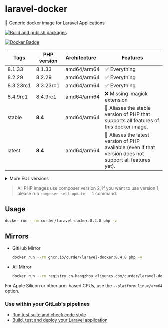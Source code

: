 # laravel-docker

🐳 Generic docker image for Laravel Applications

[![Build and publish packages](https://github.com/curder/laravel-docker/actions/workflows/packages.yml/badge.svg?branch=master)](https://github.com/curder/laravel-docker/actions/workflows/packages.yml)

[![Docker Badge](https://img.shields.io/docker/pulls/curder/laravel-docker)](https://hub.docker.com/r/curder/laravel-docker/)

| Tags      | PHP version | Architecture | Features                                                                                                 |
|-----------|-------------|:-------------|----------------------------------------------------------------------------------------------------------|
| 8.1.33    | 8.1.33      | amd64/arm64  | ✅ Everything                                                                                             |
| 8.2.29    | 8.2.29      | amd64/arm64  | ✅ Everything                                                                                             |
| 8.3.23rc1 | 8.3.23rc1   | amd64/arm64  | ✅ Everything                                                                                             |
| 8.4.9rc1  | 8.4.9rc1    | amd64/arm64  | ❌ Missing imagick extension                                                                              |
| stable    | **8.4**     | amd64/arm64  | 🔗 Aliases the stable version of PHP that supports all features of this docker image.                    |
| latest    | **8.4**     | amd64/arm64  | 🔗 Aliases the latest version of PHP available (even if that version does not support all features yet). |

<details>
<summary>More EOL versions</summary>

| Tags   | PHP version | Architecture | Features     |
|--------|-------------|:-------------|--------------|
| 5.6.40 | 5.6.40      | amd64        | ✅ Everything |
| 7.0.33 | 7.0.33      | amd64        | ✅ Everything |
| 7.1.33 | 7.1.33      | amd64/arm64  | ✅ Everything |
| 7.2.34 | 7.2.34      | amd64/arm64  | ✅ Everything |
| 7.3.33 | 7.3.33      | amd64/arm64  | ✅ Everything |
| 7.4.33 | 7.4.33      | amd64/arm64  | ✅ Everything |
| 8.0.30 | 8.0.30      | amd64/arm64  | ✅ Everything |

</details>

> All PHP images use composer version 2, if you want to use version 1, please run `composer self-update --1` command.

## Usage

```bash
docker run --rm curder/laravel-docker:8.4.8 php -v
```

## Mirrors

- GitHub Mirror

    ```bash
    docker run --rm ghcr.io/curder/laravel-docker:8.4.8 php -v
    ```

- Ali Mirror

    ```bash
    docker run --rm registry.cn-hangzhou.aliyuncs.com/curder/laravel-docker:8.4.8 php -v
    ```

For Apple Silicon or other arm-based CPUs, use the `--platform linux/arm64` option.

### Use within your GitLab's pipelines

- [Run test suite and check code style](http://lorisleiva.com/using-gitlabs-pipeline-with-laravel/)
- [Build, test and deploy your Laravel application](http://lorisleiva.com/laravel-deployment-using-gitlab-pipelines/)
